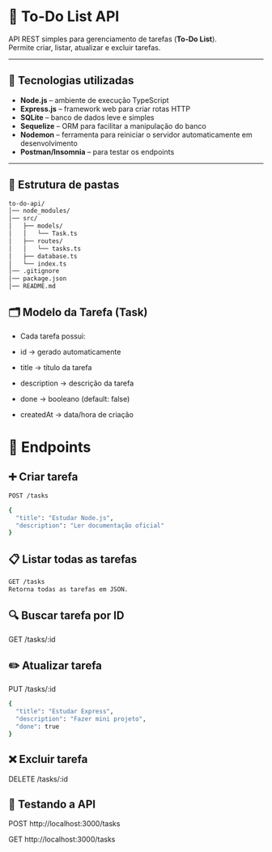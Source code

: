 # 📝 To-Do List API  

API REST simples para gerenciamento de tarefas (**To-Do List**).  
Permite criar, listar, atualizar e excluir tarefas.  

---

## 🚀 Tecnologias utilizadas  

- **Node.js** – ambiente de execução TypeScript
- **Express.js** – framework web para criar rotas HTTP  
- **SQLite** – banco de dados leve e simples  
- **Sequelize** – ORM para facilitar a manipulação do banco  
- **Nodemon** – ferramenta para reiniciar o servidor automaticamente em desenvolvimento  
- **Postman/Insomnia** – para testar os endpoints  

---

## 📂 Estrutura de pastas  

```bash
to-do-api/
│── node_modules/
│── src/
│   ├── models/
│   │   └── Task.ts
│   ├── routes/
│   │   └── tasks.ts
│   ├── database.ts
│   └── index.ts
│── .gitignore
│── package.json
│── README.md
```

## 🗂️ Modelo da Tarefa (Task)
- Cada tarefa possui:

- id → gerado automaticamente

- title → título da tarefa

- description → descrição da tarefa

- done → booleano (default: false)

- createdAt → data/hora de criação

# 🔗 Endpoints
## ➕ Criar tarefa

``` bash
POST /tasks

{
  "title": "Estudar Node.js",
  "description": "Ler documentação oficial"
}
```

## 📋 Listar todas as tarefas

```` bash
GET /tasks
Retorna todas as tarefas em JSON.
````

## 🔍 Buscar tarefa por ID

GET /tasks/:id

## ✏️ Atualizar tarefa

PUT /tasks/:id

```` bash
{
  "title": "Estudar Express",
  "description": "Fazer mini projeto",
  "done": true
}
````

## ❌ Excluir tarefa

DELETE /tasks/:id

## 🧪 Testando a API

POST http://localhost:3000/tasks

GET http://localhost:3000/tasks
